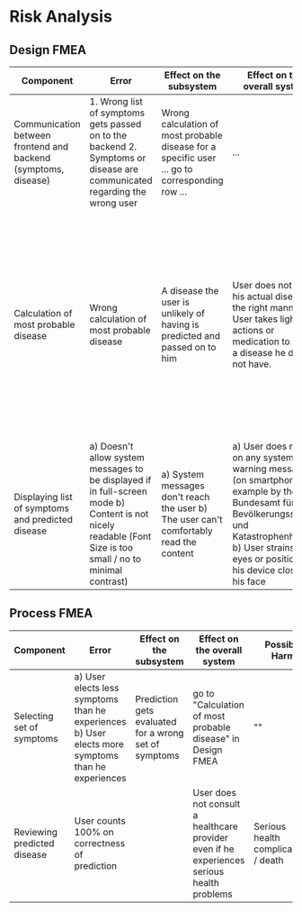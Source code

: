 # Risk Analysis

## Design FMEA

| Component                                                      | Error                                                                                                                                                         | Effect on the subsystem                                                                         | Effect on the overall system                                                                                                                                                                                         | Possible Harm                                                                                                                                                                                            |
|----------------------------------------------------------------|---------------------------------------------------------------------------------------------------------------------------------------------------------------|-------------------------------------------------------------------------------------------------|----------------------------------------------------------------------------------------------------------------------------------------------------------------------------------------------------------------------|----------------------------------------------------------------------------------------------------------------------------------------------------------------------------------------------------------|
| Communication between frontend and backend (symptoms, disease) | 1. Wrong list of symptoms gets  passed on to the backend 2. Symptoms or disease are  communicated regarding the wrong user                                    | Wrong calculation of most probable disease for a specific user ... go to corresponding row ... | ...                                                                                                                                                                                                                  | ...                                                                                                                                                                                                      |
| Calculation of most probable disease                           | Wrong calculation of most probable disease                                                                                                                    | A disease the user is unlikely  of having is predicted and  passed on to him                    | User does not treat his actual  disease in the right manner. User takes light actions or medication to treat a disease he does not have.                                                                             | Healing process for user´s  actual disease stays the same  as without any taken action  or even slows down. User  experiences light side effects of any medication he took for treating another disease. |
| Displaying list of symptoms and  predicted disease             | a) Doesn't allow system messages  to be displayed if in full-screen mode b) Content is not nicely readable (Font Size is too small / no to minimal contrast)  | a) System messages don't reach the user b) The user can't comfortably read the content          | a) User does not act on any system warning messages (on smartphone  for example by the Bundesamt für Bevölkerungsschutz und  Katastrophenhilfe) b) User strains his eyes or  positions his device closer to his face | a) Death of user b) User stumbles and consequently insures himself slightly                                                                                                                             |

## Process FMEA

| Component                   | Error                                                                                             | Effect on the subsystem                               | Effect on the overall system                                                               | Possible Harm                        |
|-----------------------------|---------------------------------------------------------------------------------------------------|-------------------------------------------------------|--------------------------------------------------------------------------------------------|--------------------------------------|
| Selecting set of symptoms   | a) User elects less symptoms than he experiences b) User elects more symptoms than he experiences | Prediction gets evaluated for a wrong set of symptoms | go to "Calculation of most probable disease" in Design FMEA                                | ""                                   |
| Reviewing predicted disease | User counts 100% on correctness of prediction                                                     |                                                       | User does not consult a healthcare provider even if he experiences serious health problems | Serious health complications / death |
